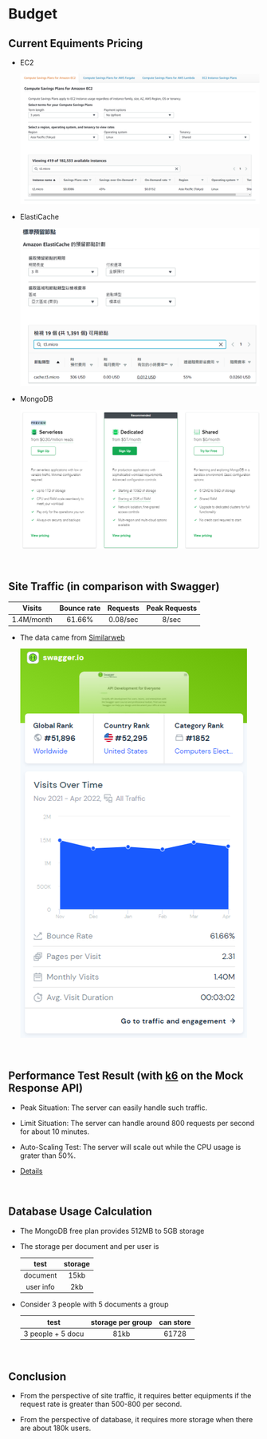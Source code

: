 # Budget

## Current Equiments Pricing

- EC2

  ![](../imgs/pricing-EC2.png)

- ElastiCache

  ![](../imgs/pricing-ElastiCache.png)

- MongoDB

  ![](../imgs/pricing-MongoDB.png)

<br />

## Site Traffic (in comparison with Swagger)

Visits     | Bounce rate | Requests | Peak Requests |
:---------:|:-----------:|:--------:|:-------------:|
1.4M/month | 61.66%      | 0.08/sec | 8/sec         |

- The data came from [Similarweb](https://www.similarweb.com/zh-tw/)

  ![](../imgs/swagger-traffic.png)

<br />

## Performance Test Result (with [k6](https://k6.io/) on the Mock Response API)

- Peak Situation: The server can easily handle such traffic.

- Limit Situation: The server can handle around 800 requests per second for about 10 minutes.

- Auto-Scaling Test: The server will scale out while the CPU usage is grater than 50%.

- [Details](./performance_test.md)

<br />

## Database Usage Calculation

- The MongoDB free plan provides 512MB to 5GB storage
- The storage per document and per user is

  test | storage | 
  :-------:|:-------:|
  document | 15kb    |
  user info| 2kb    |
- Consider 3 people with 5 documents a group

  test          | storage per group | can store |
  :----------------:|:-----------------:|:---------:|
  3 people + 5 docu | 81kb              | 61728     |

<br />

## Conclusion

- From the perspective of site traffic, it requires better equipments if the request rate is greater than 500-800 per second.

- From the perspective of database, it requires more storage when there are about 180k users. 